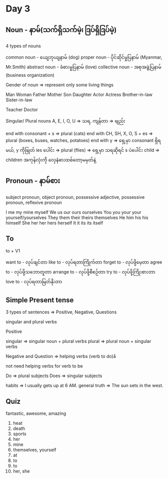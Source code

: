 # Day 3

## Noun - နာမ်(သက်ရှိသက်မဲ့၊ ဒြပ်ရှိဒြပ်မဲ့)

4 types of nouns

common noun - ယျေဘုယျနာမ် (dog)
proper noun - ပိုင်ဆိုင်မှုပြနာမ် (Myanmar, Mr.Smith)
abstract noun - ခံစားမှုပြနာမ် (love)
collective noun - အစုအဖွဲ့ပြနာမ် (business organization)

Gender of noun => represent only some living things

Man Woman
Father Mother
Son Daughter
Actor Actress
Brother-in-law Sister-in-law

Teacher
Doctor

Singular/ Plural nouns
A, E, I, O, U => သရ, ကျန်တာ => ဗျည်း

end with consonant + s => plural (cats)
end with CH, SH, X, O, S + es => plural (boxes, buses, watches, potatoes)
end with y => ရှေ့မှာ consonant ရှိရမယ်, y ကိုဖြုတ် ies ပေါင်း => plural (flies) => ရှေ့မှာ သရဆိုရင် s ပဲပေါင်း
child => children
အကုန်လုံးကို လှေနံဓားထစ်တော့မမှတ်နဲ့

## Pronoun - နာမ်စား

subject pronoun, object pronoun, possessive adjective, possessive pronoun, reflexive pronoun

I me my mine myself
We us our ours ourselves
You you your your yourself/yourselves
They them their theirs themselves
He him his his himself
She her her hers herself
It it its its itself

## To

to + V1

want to - လုပ်ချင်တာ
like to - လုပ်ရတာကြိုက်တာ
forget to - လုပ်ဖို့မေ့တာ
agree to - လုပ်ဖို့သဘောတူတာ
arrange to - လုပ်ဖို့စီစဉ်တာ
try to - လုပ်ဖို့ကြိုးစားတာ
love to - လုပ်ရတာမြတ်နိုးတာ

## Simple Present tense

3 types of sentences => Positive, Negative, Questions

singular and plural verbs

Positive

singular => singular noun + plural verbs
plural => plural noun + singular verbs

Negative and Question => helping verbs (verb to do)å

not need helping verbs for verb to be

Do => plural subjects
Does => singular subjects

habits => I usually gets up at 6 AM.
general truth => The sun sets in the west.

## Quiz

fantastic, awesome, amazing

1. heat
2. death
3. sports
4. her
5. mine
6. themselves, yourself
7. at
8. to
9. to
10. her, she
